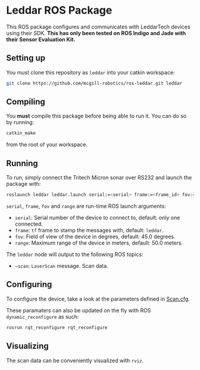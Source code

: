 Leddar ROS Package
==================

This ROS package configures and communicates with LeddarTech devices using
their SDK. **This has only been tested on ROS Indigo and Jade with their
Sensor Evaluation Kit.**

Setting up
----------

You must clone this repository as `leddar` into your catkin workspace:

```bash
git clone https://github.com/mcgill-robotics/ros-leddar.git leddar
```

Compiling
---------

You **must** compile this package before being able to run it. You can do so
by running:

```bash
catkin_make
```

from the root of your workspace.

Running
-------
To run, simply connect the Tritech Micron sonar over RS232 and launch the
package with:

```bash
roslaunch leddar leddar.launch serial:=<serial> frame:=<frame_id> fov:=<fov> range:=<range>
```

`serial`, `frame`, `fov` and `range`  are run-time ROS launch arguments:
- `serial`: Serial number of the device to connect to, default: only one
connected.
- `frame`: `tf` frame to stamp the messages with, default: `leddar`.
- `fov`: Field of view of the device in degrees, default: 45.0 degrees.
- `range`: Maximum range of the device in meters, default: 50.0 meters.

The `leddar` node will output to the following ROS topics:
- `~scan`: `LaserScan` message. Scan data.

Configuring
-----------
To configure the device, take a look at the parameters defined
in [Scan.cfg](cfg/Scan.cfg).

These paramaters can also be updated on the fly with ROS `dynamic_reconfigure`
as such:

```bash
rosrun rqt_reconfigure rqt_reconfigure
```

Visualizing
-----------
The scan data can be conveniently visualized with `rviz`.
